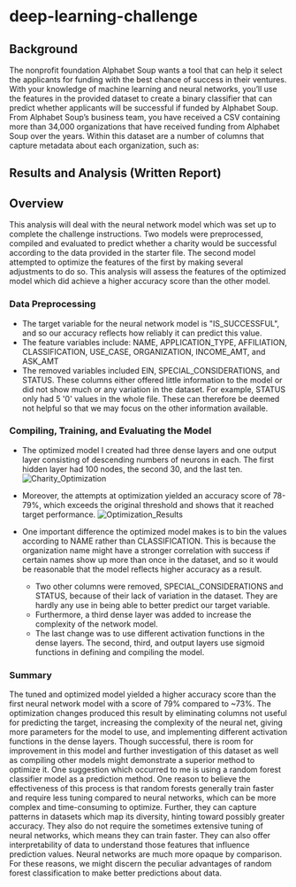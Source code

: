 # deep-learning-challenge
## Background 
The nonprofit foundation Alphabet Soup wants a tool that can help it select the applicants for funding with the best chance of success in their ventures. With your knowledge of machine learning and neural networks, you’ll use the features in the provided dataset to create a binary classifier that can predict whether applicants will be successful if funded by Alphabet Soup. From Alphabet Soup’s business team, you have received a CSV containing more than 34,000 organizations that have received funding from Alphabet Soup over the years. Within this dataset are a number of columns that capture metadata about each organization, such as:

## Results and Analysis (Written Report)
## Overview
This analysis will deal with the neural network model which was set up to complete the challenge instructions. Two models were preprocessed, compiled and evaluated to predict whether a charity would be successful according to the data provided in the starter file. The second model attempted to optimize the features of the first by making several adjustments to do so. This analysis will assess the features of the optimized model which did achieve a higher accuracy score than the other model. 
### Data Preprocessing
* The target variable for the neural network model is "IS_SUCCESSFUL", and so our accuracy reflects how reliably it can predict this value.
* The feature variables include: NAME, APPLICATION_TYPE, AFFILIATION, CLASSIFICATION, USE_CASE, ORGANIZATION, INCOME_AMT, and ASK_AMT
* The removed variables included EIN, SPECIAL_CONSIDERATIONS, and STATUS. These columns either offered little information to the model or did not show much or any variation in the dataset. For example, STATUS only had 5 '0' values in the whole file. These can therefore be deemed not helpful so that we may focus on the other information available.
### Compiling, Training, and Evaluating the Model
* The optimized model I created had three dense layers and one output layer consisting of descending numbers of neurons in each. The first hidden layer had 100 nodes, the second 30, and the last ten.
![Charity_Optimization](https://github.com/user-attachments/assets/27da005f-8f4c-4984-8cc9-8816e7b94879)
* Moreover, the attempts at optimization yielded an accuracy score of 78-79%, which exceeds the original threshold and shows that it reached target performance.
![Optimization_Results](https://github.com/user-attachments/assets/fc81de73-7456-4d4b-a206-c6d6edbf1d66)

* One important difference the optimized model makes is to bin the values according to NAME rather than CLASSIFICATION. This is because the organization name might have a stronger correlation with success if certain names show up more than once in the dataset, and so it would be reasonable that the model reflects higher accuracy as a result.
  * Two other columns were removed, SPECIAL_CONSIDERATIONS and STATUS, because of their lack of variation in the dataset. They are hardly any use in being able to better predict our target variable.
  * Furthermore, a third dense layer was added to increase the complexity of the network model.
  * The last change was to use different activation functions in the dense layers. The second, third, and output layers use sigmoid functions in defining and compiling the model.

### Summary
The tuned and optimized model yielded a higher accuracy score than the first neural network model with a score of 79% compared to ~73%. The optimization changes produced this result by eliminating columns not useful for predicting the target, increasing the complexity of the neural net, giving more parameters for the model to use, and implementing different activation functions in the dense layers. Though successful, there is room for improvement in this model and further investigation of this dataset as well as compiling other models might demonstrate a superior method to optimize it. One suggestion which occurred to me is using a random forest classifier model as a prediction method. One reason to believe the effectiveness of this process is that random forests generally train faster and require less tuning compared to neural networks, which can be more complex and time-consuming to optimize. Further, they can capture patterns in datasets which map its diversity, hinting toward possibly greater accuracy. They also do not require the sometimes extensive tuning of neural networks, which means they can train faster. They can also offer interpretability of data to understand those features that influence prediction values. Neural networks are much more opaque by comparison. For these reasons, we might discern the peculiar advantages of random forest classification to make better predictions about data.
